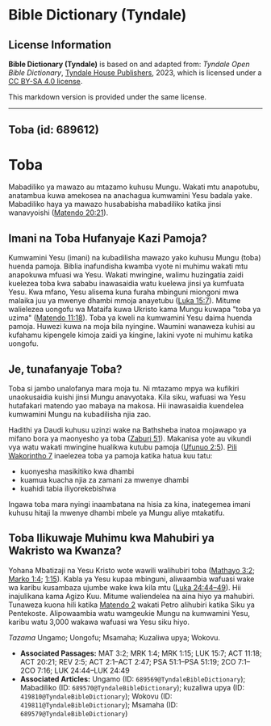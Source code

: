 # Bible Dictionary (Tyndale)

## License Information

**Bible Dictionary (Tyndale)** is based on and adapted from: _Tyndale Open Bible Dictionary_, [Tyndale House Publishers](https://tyndaleopenresources.com/), 2023, which is licensed under a [CC BY-SA 4.0 license](https://creativecommons.org/licenses/by-sa/4.0/legalcode.en).

This markdown version is provided under the same license.



--------------------------------

## Toba (id: 689612)

Toba
====

Mabadiliko ya mawazo au mtazamo kuhusu Mungu. Wakati mtu anapotubu, anatambua kuwa amekosea na anachagua kumwamini Yesu badala yake. Mabadiliko haya ya mawazo husababisha mabadiliko katika jinsi wanavyoishi ([Matendo 20:21](https://ref.ly/Acts20:21)).

Imani na Toba Hufanyaje Kazi Pamoja?
------------------------------------

Kumwamini Yesu (imani) na kubadilisha mawazo yako kuhusu Mungu (toba) huenda pamoja. Biblia inafundisha kwamba vyote ni muhimu wakati mtu anapokuwa mfuasi wa Yesu. Wakati mwingine, walimu huzingatia zaidi kuelezea toba kwa sababu inawasaidia watu kuelewa jinsi ya kumfuata Yesu. Kwa mfano, Yesu alisema kuna furaha mbinguni miongoni mwa malaika juu ya mwenye dhambi mmoja anayetubu ([Luka 15:7](https://ref.ly/Luke15:7)). Mitume walielezea uongofu wa Mataifa kuwa Ukristo kama Mungu kuwapa "toba ya uzima" ([Matendo 11:18](https://ref.ly/Acts11:18)). Toba ya kweli na kumwamini Yesu daima huenda pamoja. Huwezi kuwa na moja bila nyingine. Waumini wanaweza kuhisi au kufahamu kipengele kimoja zaidi ya kingine, lakini vyote ni muhimu katika uongofu.

Je, tunafanyaje Toba?
---------------------

Toba si jambo unalofanya mara moja tu. Ni mtazamo mpya wa kufikiri unaokusaidia kuishi jinsi Mungu anavyotaka. Kila siku, wafuasi wa Yesu hutafakari matendo yao mabaya na makosa. Hii inawasaidia kuendelea kumwamini Mungu na kubadilisha njia zao.

Hadithi ya Daudi kuhusu uzinzi wake na Bathsheba inatoa mojawapo ya mifano bora ya maonyesho ya toba ([Zaburi 51](https://ref.ly/Ps51:1-Ps51:19)). Makanisa yote au vikundi vya watu wakati mwingine hualikwa kutubu pamoja ([Ufunuo 2:5](https://ref.ly/Rev2:5)). [Pili Wakorintho 7](https://ref.ly/2Cor7:1-2Cor7:16) inaelezea toba ya pamoja katika hatua kuu tatu:

* kuonyesha masikitiko kwa dhambi
* kuamua kuacha njia za zamani za mwenye dhambi
* kuahidi tabia iliyorekebishwa

Ingawa toba mara nyingi inaambatana na hisia za kina, inategemea imani kuhusu hitaji la mwenye dhambi mbele ya Mungu aliye mtakatifu.

Toba Ilikuwaje Muhimu kwa Mahubiri ya Wakristo wa Kwanza?
---------------------------------------------------------

Yohana Mbatizaji na Yesu Kristo wote wawili walihubiri toba ([Mathayo 3:2](https://ref.ly/Matt3:2); [Marko 1:4](https://ref.ly/Mark1:4); [1:15](https://ref.ly/Mark1:15)). Kabla ya Yesu kupaa mbinguni, aliwaambia wafuasi wake wa karibu kusambaza ujumbe wake kwa kila mtu ([Luka 24:44–49](https://ref.ly/Luke24:44-Luke24:49)). Hii inajulikana kama Agizo Kuu. Mitume waliendelea na aina hiyo ya mahubiri. Tunaweza kuona hili katika [Matendo 2](https://ref.ly/Acts2:1-Acts2:47) wakati Petro alihubiri katika Siku ya Pentekoste. Alipowaambia watu wamgeukie Mungu na kumwamini Yesu, karibu watu 3,000 wakawa wafuasi wa Yesu siku hiyo.

*Tazama* Ungamo; Uongofu; Msamaha; Kuzaliwa upya; Wokovu.

* **Associated Passages:** MAT 3:2; MRK 1:4; MRK 1:15; LUK 15:7; ACT 11:18; ACT 20:21; REV 2:5; ACT 2:1–ACT 2:47; PSA 51:1–PSA 51:19; 2CO 7:1–2CO 7:16; LUK 24:44–LUK 24:49
* **Associated Articles:** Ungamo (ID: `689569@TyndaleBibleDictionary`); Mabadiliko (ID: `689570@TyndaleBibleDictionary`); kuzaliwa upya (ID: `419810@TyndaleBibleDictionary`); Wokovu (ID: `419811@TyndaleBibleDictionary`); Msamaha (ID: `689579@TyndaleBibleDictionary`)

